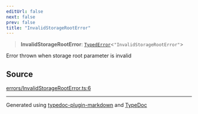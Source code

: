 ```yaml
---
editUrl: false
next: false
prev: false
title: "InvalidStorageRootError"
---
```


> **InvalidStorageRootError**: [`TypedError`](/generated/type-aliases/typederror/)\<`"InvalidStorageRootError"`\>

Error thrown when storage root parameter is invalid

## Source

[errors/InvalidStorageRootError.ts:6](https://github.com/evmts/tevm-monorepo/blob/main/vm/api/src/errors/InvalidStorageRootError.ts#L6)

***
Generated using [typedoc-plugin-markdown](https://www.npmjs.com/package/typedoc-plugin-markdown) and [TypeDoc](https://typedoc.org/)

